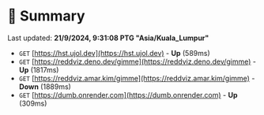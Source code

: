 # 📖 Summary
Last updated: **21/9/2024, 9:31:08 PTG "Asia/Kuala_Lumpur"**

- `GET` [https://hst.ujol.dev](https://hst.ujol.dev) - **Up** (589ms)
- `GET` [https://reddviz.deno.dev/gimme](https://reddviz.deno.dev/gimme) - **Up** (1817ms)
- `GET` [https://reddviz.amar.kim/gimme](https://reddviz.amar.kim/gimme) - **Down** (1889ms)
- `GET` [https://dumb.onrender.com](https://dumb.onrender.com) - **Up** (309ms)
